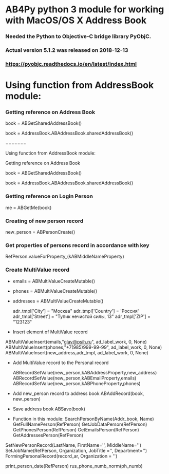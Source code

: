# AB4Py python 3 module for working with MacOS/OS X Address Book### Needed the Python to Objective-C bridge library PyObjC. ### Actual version 5.1.2 was released on 2018-12-13 ### https://pyobjc.readthedocs.io/en/latest/index.html# Using function from AddressBook module:### Getting reference on Address Bookbook = ABGetSharedAddressBook()book = AddressBook.ABAddressBook.sharedAddressBook()=======Using function from AddressBook module:Getting reference on Address Bookbook = ABGetSharedAddressBook()book = AddressBook.ABAddressBook.sharedAddressBook()### Getting reference on Login Personme = ABGetMe(book)### Creating of new person recordnew_person = ABPersonCreate()### Get properties of persons record in accordance with keyRefPerson.valueForProperty_(kABMiddleNameProperty)### Create MultiValue record- emails = ABMultiValueCreateMutable()- phones = ABMultiValueCreateMutable()- addresses = ABMultiValueCreateMutable()    adr_tmpl['City'] = "Москва"    adr_tmpl['Country'] = 'Россия'    adr_tmpl['Street'] = "Тупик нечистой силы, 13"    adr_tmpl['ZIP'] = "123123"- Insert element of MultiValue recordABMultiValueInsert(emails,"glav@psih.ru", ad_label_work, 0, None)ABMultiValueInsert(phones,"+7(985)999-99-99", ad_label_work, 0, None)ABMultiValueInsert(new_address,adr_tmpl, ad_label_work, 0, None)- Add MultiValue record to the Personal record    ABRecordSetValue(new_person,kABAddressProperty,new_address)    ABRecordSetValue(new_person,kABEmailProperty,emails)    ABRecordSetValue(new_person,kABPhoneProperty,phones)- Add new_person record to address book ABAddRecord(book, new_person)- Save address bookABSave(book)- Function in this module:SearchPersonByName(Addr_book, Name)GetFullNamePerson(RefPerson)GetJobDataPerson(RefPerson)GetPhonesPerson(RefPerson)GetEmailsPerson(RefPerson)GetAddressesPerson(RefPerson)SetNewPersonRecord(LastName, FirstName='', MiddleName='')SetJobName(RefPerson, Organization, JobTitle ='', Department='')FormingPersonalRecord(record_ar, Organization = '')print_person_date(RefPerson)rus_phone_numb_norm(ph_numb)